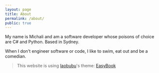 ```yaml
---
layout: page
title: About
permalink: /about/
public: true
---
```


My name is Michali and am a software developer whose poisons of choice are C# and Python. Based in Sydney.

When I don't engineer software or code, I like to swim, eat out and be a comedian.

> This website is using [laobubu](http://laobubu.net)'s theme: [EasyBook](https://github.com/laobubu/jekyll-theme-EasyBook)
